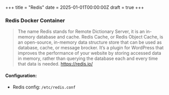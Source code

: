 +++
title = "Redis"
date = 2025-01-01T00:00:00Z
draft = true
+++

### Redis Docker Container

> The name Redis stands for Remote Dictionary Server, it is an in-memory database and cache.
Redis Cache, or Redis Object Cache, is an open-source, in-memory data structure store that can be used as database, cache, or message brocker. It’s a plugin for WordPress that improves the performance of your website by storing accessed data in memory, rather than querying the database each and every time that data is needed.
    https://redis.io/



#### Configuration:
* Redis config: `/etc/redis.conf`
